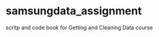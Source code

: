 samsungdata_assignment
======================

scritp and code book for Getting and Cleaning Data course
